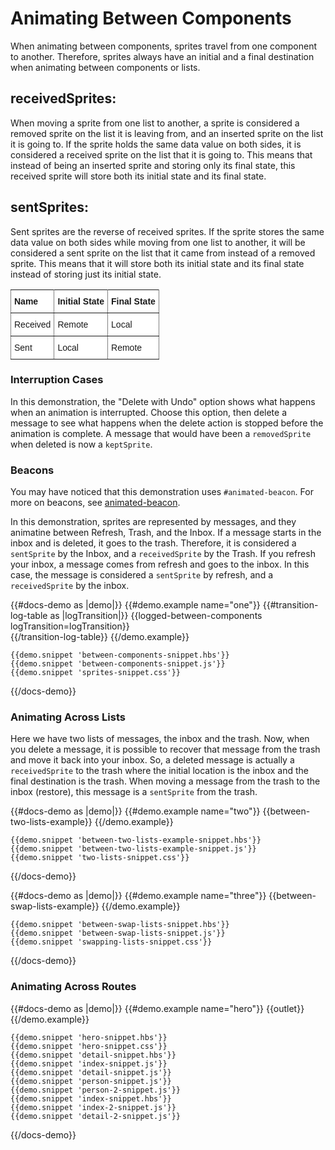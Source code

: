 # Animating Between Components
When animating between components, sprites travel from one component to another. Therefore, sprites always have an initial and a final destination when animating between components or lists. 

## receivedSprites: 
When moving a sprite from one list to another, a sprite is considered a removed sprite on the list it is leaving from, and an inserted sprite on the list it is going to. If the sprite holds the same data value on both sides, it is considered a received sprite on the list that it is going to. This means that instead of being an inserted sprite and storing only its final state, this received sprite will store both its initial state and its final state.
## sentSprites: 
Sent sprites are the reverse of received sprites. If the sprite stores the same data value on both sides while moving from one list to another, it will be considered a sent sprite on the list that it came from instead of a removed sprite. This means that it will store both its initial state and its final state instead of storing just its initial state.


<style type="text/css">
.tg  {border-collapse:collapse;border-spacing:0;}
.tg td{font-family:Arial, sans-serif;font-size:14px;padding:10px 5px;border-style:solid;border-width:1px;overflow:hidden;word-break:normal;border-color:black;}
.tg th{font-family:Arial, sans-serif;font-size:14px;font-weight:normal;padding:10px 5px;border-style:solid;border-width:1px;overflow:hidden;word-break:normal;border-color:black;}
.tg .tg-eh2d{background-color:#ffffff;border-color:inherit;vertical-align:top}
.tg .tg-47u2{font-weight:bold;background-color:#ffffff;border-color:inherit;vertical-align:top;text-align:left}
.tg .tg-7g6k{font-weight:bold;background-color:#ffffff;border-color:inherit;text-align:center;vertical-align:top}
</style>
<table class="tg">
  <tr>
    <th class="tg-47u2">Name</th>
    <th class="tg-7g6k">Initial State</th>
    <th class="tg-47u2">Final State</th>
  </tr>
  <tr>
    <td class="tg-eh2d">Received</td>
    <td class="tg-eh2d">Remote</td>
    <td class="tg-eh2d">Local</td>
  </tr>
  <tr>
    <td class="tg-eh2d">Sent</td>
    <td class="tg-eh2d">Local</td>
    <td class="tg-eh2d">Remote</td>
  </tr>
</table>




### Interruption Cases
In this demonstration, the "Delete with Undo" option shows what happens when an animation is interrupted. Choose this option, then delete a message to see what happens when the delete action is stopped before the animation is complete. A message that would have been a `removedSprite` when deleted is now a `keptSprite`. 

### Beacons
You may have noticed that this demonstration uses `#animated-beacon`. For more on beacons, see [animated-beacon](../docs/api/components/animated-beacon). 


In this demonstration, sprites are represented by messages, and they animatine between Refresh, Trash, and the Inbox. If a message starts in the inbox and is deleted, it goes to the trash. Therefore, it is considered a `sentSprite` by the Inbox, and a `receivedSprite` by the Trash. If you refresh your inbox, a message comes from refresh and goes to the inbox. In this case, the message is considered a `sentSprite` by refresh, and a `receivedSprite` by the inbox. 

{{#docs-demo as |demo|}}
    {{#demo.example name="one"}}
      {{#transition-log-table as |logTransition|}}
        {{logged-between-components logTransition=logTransition}}      
      {{/transition-log-table}}
    {{/demo.example}}

    {{demo.snippet 'between-components-snippet.hbs'}}
    {{demo.snippet 'between-components-snippet.js'}}
    {{demo.snippet 'sprites-snippet.css'}}
{{/docs-demo}}

### Animating Across Lists
Here we have two lists of messages, the inbox and the trash. Now, when you delete a message, it is possible to recover that message from the trash and move it back into your inbox. So, a deleted message is actually a `receivedSprite` to the trash where the initial location is the inbox and the final destination is the trash. When moving a message from the trash to the inbox (restore), this message is a `sentSprite` from the trash.


{{#docs-demo as |demo|}}
    {{#demo.example name="two"}}
      {{between-two-lists-example}}
    {{/demo.example}}

    {{demo.snippet 'between-two-lists-example-snippet.hbs'}}
    {{demo.snippet 'between-two-lists-example-snippet.js'}}
    {{demo.snippet 'two-lists-snippet.css'}}
{{/docs-demo}}

{{#docs-demo as |demo|}}
    {{#demo.example name="three"}}
      {{between-swap-lists-example}}
    {{/demo.example}}

    {{demo.snippet 'between-swap-lists-snippet.hbs'}}
    {{demo.snippet 'between-swap-lists-snippet.js'}}
    {{demo.snippet 'swapping-lists-snippet.css'}}
{{/docs-demo}}

### Animating Across Routes


{{#docs-demo as |demo|}}
    {{#demo.example name="hero"}}
      {{outlet}}
    {{/demo.example}}

    {{demo.snippet 'hero-snippet.hbs'}}
    {{demo.snippet 'hero-snippet.css'}}
    {{demo.snippet 'detail-snippet.hbs'}}
    {{demo.snippet 'index-snippet.js'}}
    {{demo.snippet 'detail-snippet.js'}}
    {{demo.snippet 'person-snippet.js'}}
    {{demo.snippet 'person-2-snippet.js'}}
    {{demo.snippet 'index-snippet.hbs'}}
    {{demo.snippet 'index-2-snippet.js'}}
    {{demo.snippet 'detail-2-snippet.js'}}
{{/docs-demo}}
